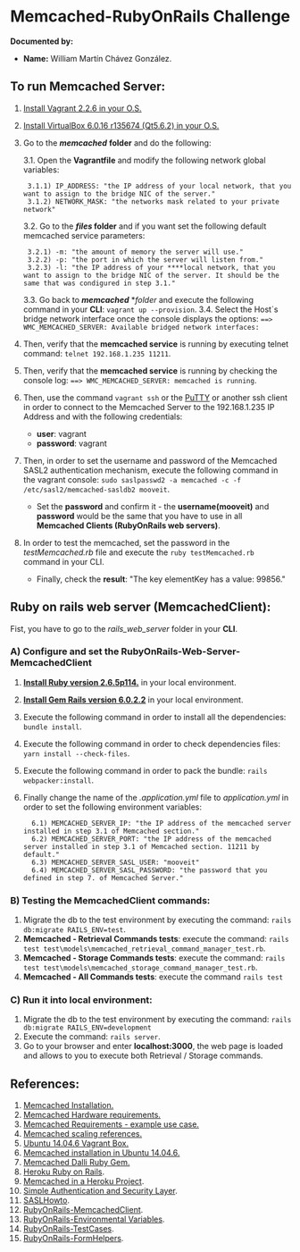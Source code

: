 # Memcached-RubyOnRails Challenge
**Documented by:** 
- **Name:** William Martín Chávez González.

## To run Memcached Server:
 1. [Install Vagrant 2.2.6 in your O.S.](https://releases.hashicorp.com/vagrant/2.2.6/)
 2. [Install VirtualBox  6.0.16 r135674 (Qt5.6.2) in your O.S.](https://download.virtualbox.org/virtualbox/5.1.20/)
 3. Go to the ***memcached*** **folder** and do the following:
 
    3.1. Open the **Vagrantfile** and modify the following network global variables:
     
         3.1.1) IP_ADDRESS: "the IP address of your local network, that you want to assign to the bridge NIC of the server."
         3.1.2) NETWORK_MASK: "the networks mask related to your private network" 
    
    3.2. Go to the ***files* folder** and if you want set the following default memcached service parameters:
     
         3.2.1) -m: "the amount of memory the server will use."
         3.2.2) -p: "the port in which the server will listen from."
         3.2.3) -l: "the IP address of your ****local network, that you want to assign to the bridge NIC of the server. It should be the same that was condigured in step 3.1."
    
    3.3. Go back to ***memcached*** **folder* and execute the following command in your **CLI**: `vagrant up --provision`.
    3.4. Select the Host´s bridge network interface once the console displays the options: `==> WMC_MEMCACHED_SERVER: Available bridged network interfaces:`
    
 4. Then, verify that the **memcached service** is running by executing telnet command: `telnet 192.168.1.235 11211`.
 5. Then, verify that the **memcached service** is running by checking the console log: `==> WMC_MEMCACHED_SERVER: memcached is running`.
 6. Then, use the command `vagrant ssh` or the [PuTTY](https://www.putty.org/) or another ssh client in order to connect to the Memcached Server to the 192.168.1.235 IP Address
  and with the following credentials:
    * **user**: vagrant
    * **password**: vagrant
 7. Then, in order to set the username and password of the Memcached SASL2 authentication mechanism,
    execute the following command in the vagrant console: `sudo saslpasswd2 -a memcached -c -f /etc/sasl2/memcached-sasldb2 mooveit`.
    * Set the **password** and confirm it - the **username(mooveit)** and **password** would be the same that you have to use in all
    **Memcached Clients (RubyOnRails web servers)**.
 8. In order to test the memcached, set the password in the *testMemcached.rb* file and execute the `ruby testMemcached.rb` command in your CLI.
    * Finally, check the **result**: "The key elementKey has a value: 99856."
     
## Ruby on rails web server (MemcachedClient):
Fist, you have to go to the *rails_web_server* folder in your **CLI**.

### A) Configure and set the RubyOnRails-Web-Server-MemcachedClient
1. **[Install Ruby version 2.6.5p114.](https://rubyinstaller.org/)** in your local environment.
2. **[Install Gem Rails version 6.0.2.2](https://rubygems.org/gems/rails/versions/6.0.2.2)** in your local environment.
3. Execute the following command in order to install all the dependencies: `bundle install`.
4. Execute the following command in order to check dependencies files: `yarn install --check-files`.
5. Execute the following command in order to pack the bundle: `rails webpacker:install`.
6. Finally change the name of the *.application.yml* file to *application.yml* in order to set the following
environment variables:
 
         6.1) MEMCACHED_SERVER_IP: "the IP address of the memcached server installed in step 3.1 of Memcached section."
         6.2) MEMCACHED_SERVER_PORT: "the IP address of the memcached server installed in step 3.1 of Memcached section. 11211 by default."
         6.3) MEMCACHED_SERVER_SASL_USER: "mooveit"
         6.4) MEMCACHED_SERVER_SASL_PASSWORD: "the password that you defined in step 7. of Memcached Server."       
        

### B) Testing the MemcachedClient commands:
1. Migrate the db to the test environment by executing the command: `rails db:migrate RAILS_ENV=test`.
2. **Memcached - Retrieval Commands tests**: execute the command: `rails test test\models\memcached_retrieval_command_manager_test.rb`.
3. **Memcached - Storage Commands tests**: execute the command: `rails test test\models\memcached_storage_command_manager_test.rb`.
4. **Memcached - All Commands tests**: execute the command `rails test`
 
### C) Run it into local environment:
1. Migrate the db to the test environment by executing the command: `rails db:migrate RAILS_ENV=development`
2. Execute the command: `rails server`.
3. Go to your browser and enter **localhost:3000**, the web page is loaded and allows to you
to execute both Retrieval / Storage commands.

## References:
1. [Memcached Installation.](https://memcached.org/downloads)
2. [Memcached Hardware requirements.](https://github.com/memcached/memcached/wiki/Hardware)
3. [Memcached Requirements - example use case.](https://github.com/memcached/memcached/wiki/TutorialCachingStory)
4. [Memcached scaling references.](https://www.youtube.com/watch?v=1MAgt0bFdwM)
5. [Ubuntu 14.04.6 Vagrant Box.](https://app.vagrantup.com/ubuntu/boxes/trusty64)
6. [Memcached installation in Ubuntu 14.04.6.](https://www.digitalocean.com/community/tutorials/how-to-install-and-secure-memcached-on-ubuntu-16-04)
7. [Memcached Dalli Ruby Gem.](https://redislabs.com/lp/rails-memcached/)
8. [Heroku Ruby on Rails](https://devcenter.heroku.com/articles/getting-started-with-rails5).
9. [Memcached in a Heroku Project](https://devcenter.heroku.com/articles/memcachedcloud#using-memcached-from-ruby).
10. [Simple Authentication and Security Layer](https://www.digitalocean.com/community/tutorials/how-to-install-and-secure-memcached-on-ubuntu-16-04).
11. [SASLHowto](https://github.com/memcached/memcached/wiki/SASLHowto).
12. [RubyOnRails-MemcachedClient](https://redislabs.com/lp/rails-memcached/).
13. [RubyOnRails-Environmental Variables](https://hackernoon.com/how-to-setup-environmental-variables-in-a-rails-application-ipdz3ygs).
14. [RubyOnRails-TestCases](https://guides.rubyonrails.org/testing.html).
15. [RubyOnRails-FormHelpers](https://guides.rubyonrails.org/form_helpers.html).